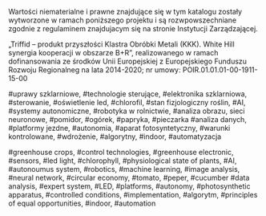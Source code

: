 Wartości niematerialne i prawne znajdujące się w tym katalogu zostały wytworzone w ramach poniższego projektu i są rozwpowszechniane zgodnie z regulaminem znajdujacym się na stronie Instytucji Zarządzającej.

„Triffid – produkt przyszłości Klastra Obróbki Metali (KKK). White Hill synergia kooperacji w obszarze B+R”, realizowanego w ramach dofinansowania ze środków Unii Europejskiej z Europejskiego Funduszu Rozwoju Regionalneg na lata 2014-2020; nr umowy: POIR.01.01.01-00-1911-15-00

#uprawy szklarniowe, #technologie sterujące, #elektronika szklarniowa, #sterowanie, #oświetlenie led, #chlorofil, #stan fizjologiczny roślin, #AI, #systemy autonomiczne, #robotyka w rolnictwie, #analiza obrazu, sieci neuronowe, #pomidor, #ogórek, #papryka, #pieczarka #analiza danych, #platformy jezdne, #autonomia, #aparat fotosyntetyczny, #warunki kontrolowane, #wdrożenie, #algorytny, #indoor, #automatyzacja

#greenhouse crops, #control technologies, #greenhouse electronic, #sensors, #led light, #chlorophyll, #physiological state of plants, #AI, #autonoumus system, #robotics, #machine learning, #image analysis, #neural network, #circular economy, #tomato, #peper, #cucumber #data analysis, #expert system, #LED, #platforms, #autonomy, #photosynthetic apparatus, #controlled conditions, #implementation, #algorytm, #principles of equal opportunities, #indoor, #automation
